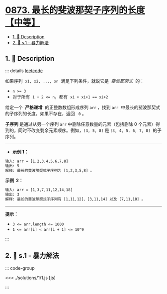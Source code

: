 # [0873. 最长的斐波那契子序列的长度【中等】](https://github.com/tnotesjs/TNotes.leetcode/tree/main/notes/0873.%20%E6%9C%80%E9%95%BF%E7%9A%84%E6%96%90%E6%B3%A2%E9%82%A3%E5%A5%91%E5%AD%90%E5%BA%8F%E5%88%97%E7%9A%84%E9%95%BF%E5%BA%A6%E3%80%90%E4%B8%AD%E7%AD%89%E3%80%91)

<!-- region:toc -->

- [1. 📝 Description](#1--description)
- [2. 🎯 s.1 - 暴力解法](#2--s1---暴力解法)

<!-- endregion:toc -->

## 1. 📝 Description

::: details [leetcode](https://leetcode.cn/problems/length-of-longest-fibonacci-subsequence)

如果序列  `x1, x2, ..., xn`  满足下列条件，就说它是  *斐波那契式*  的：

- `n >= 3`
- 对于所有  `i + 2 <= n`，都有  `xi + xi+1 == xi+2`

给定一个  **严格递增**  的正整数数组形成序列 `arr` ，找到 `arr`  中最长的斐波那契式的子序列的长度。如果不存在，返回   `0` 。

**子序列** 是通过从另一个序列 `arr` 中删除任意数量的元素（包括删除 0 个元素）得到的，同时不改变剩余元素顺序。例如，`[3, 5, 8]` 是 `[3, 4, 5, 6, 7, 8]`  的子序列。

---

- **示例 1：**

```txt
输入: arr = [1,2,3,4,5,6,7,8]
输出: 5
解释: 最长的斐波那契式子序列为 [1,2,3,5,8] 。
```

**示例  2：**

```txt
输入: arr = [1,3,7,11,12,14,18]
输出: 3
解释: 最长的斐波那契式子序列有 [1,11,12]、[3,11,14] 以及 [7,11,18] 。
```

---

**提示：**

- `3 <= arr.length <= 1000`
- `1 <= arr[i] < arr[i + 1] <= 10^9`

:::

## 2. 🎯 s.1 - 暴力解法

::: code-group

<<< ./solutions/1/1.js [js]

:::
